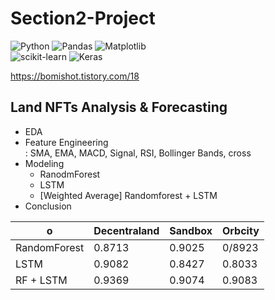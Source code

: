 # Section2-Project

![Python](https://img.shields.io/badge/python-3670A0?style=for-the-badge&logo=python&logoColor=ffdd54)   ![Pandas](https://img.shields.io/badge/pandas-%23150458.svg?style=for-the-badge&logo=pandas&logoColor=white)   ![Matplotlib](https://img.shields.io/badge/Matplotlib-%23ffffff.svg?style=for-the-badge&logo=Matplotlib&logoColor=black)  
![scikit-learn](https://img.shields.io/badge/scikit--learn-%23F7931E.svg?style=for-the-badge&logo=scikit-learn&logoColor=white)
![Keras](https://img.shields.io/badge/Keras-%23D00000.svg?style=for-the-badge&logo=Keras&logoColor=white)

https://bomishot.tistory.com/18

## Land NFTs Analysis &amp; Forecasting

* EDA
* Feature Engineering<br>
  : SMA, EMA, MACD, Signal, RSI, Bollinger Bands, cross<br>
* Modeling
  * RanodmForest
  * LSTM
  * [Weighted Average] Randomforest + LSTM
* Conclusion

 o | Decentraland | Sandbox | Orbcity 
 -- | -- | -- | --
 RandomForest | 0.8713 | 0.9025 | 0/8923 
 LSTM | 0.9082 | 0.8427 | 0.8033 
 RF + LSTM | 0.9369 | 0.9074 | 0.9083 
